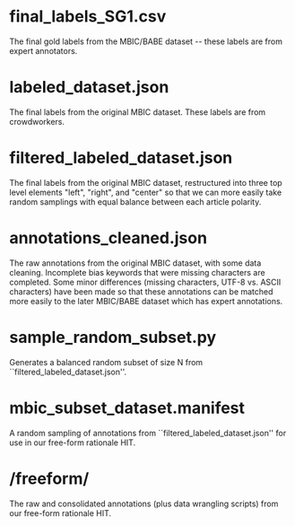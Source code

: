 # final_labels_SG1.csv
The final gold labels from the MBIC/BABE dataset -- these labels are from expert annotators.

# labeled_dataset.json
The final labels from the original MBIC dataset. These labels are from crowdworkers.

# filtered_labeled_dataset.json
The final labels from the original MBIC dataset, restructured into three top level elements "left", "right", and "center" so that we can more easily take random samplings with equal balance between each article polarity.

# annotations_cleaned.json
The raw annotations from the original MBIC dataset, with some data cleaning. Incomplete bias keywords that were missing characters are completed. Some minor differences (missing characters, UTF-8 vs. ASCII characters) have been made so that these annotations can be matched more easily to the later MBIC/BABE dataset which has expert annotations.

# sample_random_subset.py
Generates a balanced random subset of size N from ``filtered_labeled_dataset.json''.

# mbic_subset_dataset.manifest
A random sampling of annotations from ``filtered_labeled_dataset.json'' for use in our free-form rationale HIT.

# /freeform/
The raw and consolidated annotations (plus data wrangling scripts) from our free-form rationale HIT.